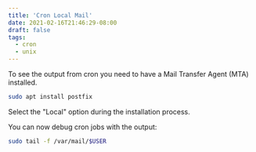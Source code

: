 ```yaml
---
title: 'Cron Local Mail'
date: 2021-02-16T21:46:29-08:00
draft: false
tags:
  - cron
  - unix
---
```


To see the output from cron you need to have a Mail Transfer Agent (MTA) installed.

<!--more-->

```bash
sudo apt install postfix
```

Select the "Local" option during the installation process.

You can now debug cron jobs with the output:

```bash
sudo tail -f /var/mail/$USER
```

